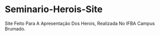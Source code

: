 # Seminario-Herois-Site
Site Feito Para A Apresentação Dos Herois, Realizada No IFBA Campus Brumado.

